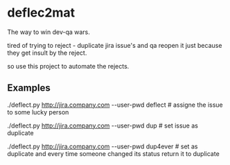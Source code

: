 # deflec2mat
  The way to win dev-qa wars.
  
  tired of trying to reject - duplicate jira issue's and qa reopen it just because they get insult by the reject.
  
  so use this project to automate the rejects.

## Examples
./deflect.py http://jira.company.com <issue id> --user-pwd <user> <password> deflect  # assigne the issue to some lucky person

./deflect.py http://jira.company.com <issue id> --user-pwd <user> <password> dup  # set issue as duplicate

./deflect.py http://jira.company.com <issue id> --user-pwd <user> <password> dup4ever  # set as duplicate and every time someone changed its status return it to duplicate

